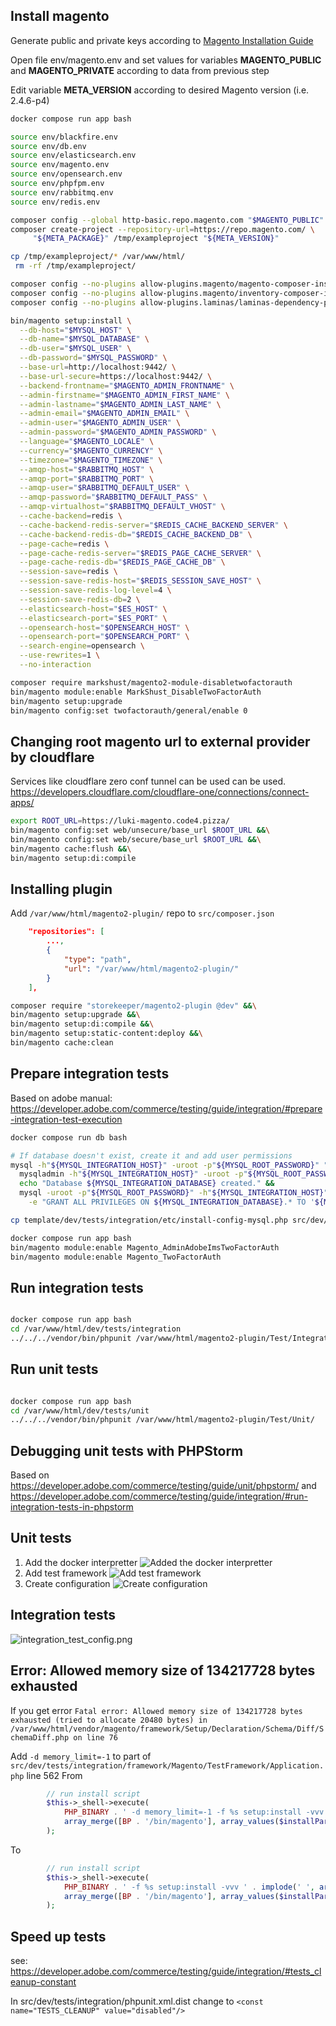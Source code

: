 
Install magento
--

Generate public and private keys according to [Magento Installation Guide](https://experienceleague.adobe.com/en/docs/commerce-operations/installation-guide/prerequisites/authentication-keys)  

Open file env/magento.env and set values for variables **MAGENTO_PUBLIC** and **MAGENTO_PRIVATE** according to data from previous step  

Edit variable **META_VERSION** according to desired Magento version (i.e. 2.4.6-p4)

```bash 
docker compose run app bash

source env/blackfire.env  
source env/db.env  
source env/elasticsearch.env  
source env/magento.env  
source env/opensearch.env  
source env/phpfpm.env  
source env/rabbitmq.env  
source env/redis.env

composer config --global http-basic.repo.magento.com "$MAGENTO_PUBLIC" "$MAGENTO_PRIVATE"
composer create-project --repository-url=https://repo.magento.com/ \
     "${META_PACKAGE}" /tmp/exampleproject "${META_VERSION}"

cp /tmp/exampleproject/* /var/www/html/
 rm -rf /tmp/exampleproject/

composer config --no-plugins allow-plugins.magento/magento-composer-installer true
composer config --no-plugins allow-plugins.magento/inventory-composer-installer true
composer config --no-plugins allow-plugins.laminas/laminas-dependency-plugin true

bin/magento setup:install \
  --db-host="$MYSQL_HOST" \
  --db-name="$MYSQL_DATABASE" \
  --db-user="$MYSQL_USER" \
  --db-password="$MYSQL_PASSWORD" \
  --base-url=http://localhost:9442/ \
  --base-url-secure=https://localhost:9442/ \
  --backend-frontname="$MAGENTO_ADMIN_FRONTNAME" \
  --admin-firstname="$MAGENTO_ADMIN_FIRST_NAME" \
  --admin-lastname="$MAGENTO_ADMIN_LAST_NAME" \
  --admin-email="$MAGENTO_ADMIN_EMAIL" \
  --admin-user="$MAGENTO_ADMIN_USER" \
  --admin-password="$MAGENTO_ADMIN_PASSWORD" \
  --language="$MAGENTO_LOCALE" \
  --currency="$MAGENTO_CURRENCY" \
  --timezone="$MAGENTO_TIMEZONE" \
  --amqp-host="$RABBITMQ_HOST" \
  --amqp-port="$RABBITMQ_PORT" \
  --amqp-user="$RABBITMQ_DEFAULT_USER" \
  --amqp-password="$RABBITMQ_DEFAULT_PASS" \
  --amqp-virtualhost="$RABBITMQ_DEFAULT_VHOST" \
  --cache-backend=redis \
  --cache-backend-redis-server="$REDIS_CACHE_BACKEND_SERVER" \
  --cache-backend-redis-db="$REDIS_CACHE_BACKEND_DB" \
  --page-cache=redis \
  --page-cache-redis-server="$REDIS_PAGE_CACHE_SERVER" \
  --page-cache-redis-db="$REDIS_PAGE_CACHE_DB" \
  --session-save=redis \
  --session-save-redis-host="$REDIS_SESSION_SAVE_HOST" \
  --session-save-redis-log-level=4 \
  --session-save-redis-db=2 \
  --elasticsearch-host="$ES_HOST" \
  --elasticsearch-port="$ES_PORT" \
  --opensearch-host="$OPENSEARCH_HOST" \
  --opensearch-port="$OPENSEARCH_PORT" \
  --search-engine=opensearch \
  --use-rewrites=1 \
  --no-interaction

composer require markshust/magento2-module-disabletwofactorauth
bin/magento module:enable MarkShust_DisableTwoFactorAuth
bin/magento setup:upgrade
bin/magento config:set twofactorauth/general/enable 0
```


Changing root magento url to external provider by cloudflare
--

Services like cloudflare zero conf tunnel can be used can be used. https://developers.cloudflare.com/cloudflare-one/connections/connect-apps/

```bash 
export ROOT_URL=https://luki-magento.code4.pizza/ 
bin/magento config:set web/unsecure/base_url $ROOT_URL &&\
bin/magento config:set web/secure/base_url $ROOT_URL &&\
bin/magento cache:flush &&\
bin/magento setup:di:compile

```


Installing plugin
---

Add `/var/www/html/magento2-plugin/` repo to `src/composer.json`
```json
    "repositories": [
        ...,
        {
            "type": "path",
            "url": "/var/www/html/magento2-plugin/"
        }
    ],
```

```bash
composer require "storekeeper/magento2-plugin @dev" &&\
bin/magento setup:upgrade &&\
bin/magento setup:di:compile &&\
bin/magento setup:static-content:deploy &&\
bin/magento cache:clean
```

Prepare integration tests
---

Based on adobe manual: https://developer.adobe.com/commerce/testing/guide/integration/#prepare-integration-test-execution

```bash
docker compose run db bash

# If database doesn't exist, create it and add user permissions
mysql -h"${MYSQL_INTEGRATION_HOST}" -uroot -p"${MYSQL_ROOT_PASSWORD}" "${MYSQL_INTEGRATION_DATABASE}" -e exit &> /dev/null ||
  mysqladmin -h"${MYSQL_INTEGRATION_HOST}" -uroot -p"${MYSQL_ROOT_PASSWORD}" create "${MYSQL_INTEGRATION_DATABASE}" &&
  echo "Database ${MYSQL_INTEGRATION_DATABASE} created." &&
  mysql -uroot -p"${MYSQL_ROOT_PASSWORD}" -h"${MYSQL_INTEGRATION_HOST}" \
    -e "GRANT ALL PRIVILEGES ON ${MYSQL_INTEGRATION_DATABASE}.* TO '${MYSQL_INTEGRATION_USER}'@'%';FLUSH PRIVILEGES;"

```
```bash
cp template/dev/tests/integration/etc/install-config-mysql.php src/dev/tests/integration/etc/install-config-mysql.php

docker compose run app bash
bin/magento module:enable Magento_AdminAdobeImsTwoFactorAuth 
bin/magento module:enable Magento_TwoFactorAuth 
```

Run integration tests
--

```bash

docker compose run app bash
cd /var/www/html/dev/tests/integration
../../../vendor/bin/phpunit /var/www/html/magento2-plugin/Test/Integration/
```

Run unit tests
--

```bash

docker compose run app bash
cd /var/www/html/dev/tests/unit
../../../vendor/bin/phpunit /var/www/html/magento2-plugin/Test/Unit/
```

Debugging unit tests with PHPStorm
-- 

Based on https://developer.adobe.com/commerce/testing/guide/unit/phpstorm/ and https://developer.adobe.com/commerce/testing/guide/integration/#run-integration-tests-in-phpstorm

Unit tests 
---

1. Add the docker interpretter ![Added the docker interpretter](docs/new_interpreter.png)
2. Add test framework ![Add test framework](docs/test_framework.png)
3. Create configuration ![Create configuration](docs/create_configuration.png)

Integration tests
---

![integration_test_config.png](docs/integration_test_config.png)


Error: Allowed memory size of 134217728 bytes exhausted
---

If you get error `Fatal error: Allowed memory size of 134217728 bytes exhausted (tried to allocate 20480 bytes) in /var/www/html/vendor/magento/framework/Setup/Declaration/Schema/Diff/SchemaDiff.php on line 76`

Add `-d memory_limit=-1` to part of `src/dev/tests/integration/framework/Magento/TestFramework/Application.php` line 562
From 
```php
        // run install script
        $this->_shell->execute(
            PHP_BINARY . ' -d memory_limit=-1 -f %s setup:install -vvv ' . implode(' ', array_keys($installParams)),
            array_merge([BP . '/bin/magento'], array_values($installParams))
        );
```
To
```php
        // run install script
        $this->_shell->execute(
            PHP_BINARY . ' -f %s setup:install -vvv ' . implode(' ', array_keys($installParams)),
            array_merge([BP . '/bin/magento'], array_values($installParams))
        );
```

Speed up tests 
---

see: https://developer.adobe.com/commerce/testing/guide/integration/#tests_cleanup-constant

In src/dev/tests/integration/phpunit.xml.dist change to `<const name="TESTS_CLEANUP" value="disabled"/>`
